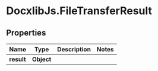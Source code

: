 # DocxlibJs.FileTransferResult

## Properties

Name | Type | Description | Notes
------------ | ------------- | ------------- | -------------
**result** | **Object** |  | 


